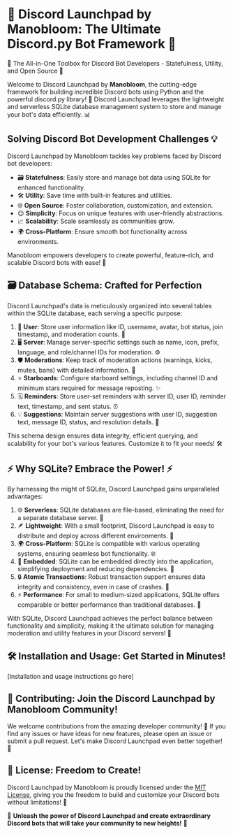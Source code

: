 # 🚀 Discord Launchpad by Manobloom: The Ultimate Discord.py Bot Framework 🌟
🌿 The All-in-One Toolbox for Discord Bot Developers - Statefulness, Utility, and Open Source 🌼

Welcome to Discord Launchpad by **Manobloom**, the cutting-edge framework for building incredible Discord bots using Python and the powerful discord.py library! 🎉 Discord Launchpad leverages the lightweight and serverless SQLite database management system to store and manage your bot's data efficiently. 📊

## Solving Discord Bot Development Challenges 💡

 Discord Launchpad by Manobloom tackles key problems faced by Discord bot developers:

- 🗃️ **Statefulness**: Easily store and manage bot data using SQLite for enhanced functionality.
- 🛠️ **Utility**: Save time with built-in features and utilities.
- 🌐 **Open Source**: Foster collaboration, customization, and extension.
- 😌 **Simplicity**: Focus on unique features with user-friendly abstractions.
- 📈 **Scalability**: Scale seamlessly as communities grow.
- 🌍 **Cross-Platform**: Ensure smooth bot functionality across environments.

Manobloom empowers developers to create powerful, feature-rich, and scalable Discord bots with ease! 🚀

## 🗃️ Database Schema: Crafted for Perfection

Discord Launchpad's data is meticulously organized into several tables within the SQLite database, each serving a specific purpose:

1. 👥 **User**: Store user information like ID, username, avatar, bot status, join timestamp, and moderation counts. 📝
2. 🖥️ **Server**: Manage server-specific settings such as name, icon, prefix, language, and role/channel IDs for moderation. ⚙️
3. 🛡️ **Moderations**: Keep track of moderation actions (warnings, kicks, mutes, bans) with detailed information. 🚨
4. ⭐ **Starboards**: Configure starboard settings, including channel ID and minimum stars required for message reposting. ✨
5. 🗓️ **Reminders**: Store user-set reminders with server ID, user ID, reminder text, timestamp, and sent status. ⏰
6. 💡 **Suggestions**: Maintain server suggestions with user ID, suggestion text, message ID, status, and resolution details. 🤔

This schema design ensures data integrity, efficient querying, and scalability for your bot's various features. Customize it to fit your needs! 🛠️

## ⚡ Why SQLite? Embrace the Power! ⚡

By harnessing the might of SQLite, Discord Launchpad gains unparalleled advantages:

1. 🌐 **Serverless**: SQLite databases are file-based, eliminating the need for a separate database server. 🙌
2. 🪶 **Lightweight**: With a small footprint, Discord Launchpad is easy to distribute and deploy across different environments. 🚀
3. 🌍 **Cross-Platform**: SQLite is compatible with various operating systems, ensuring seamless bot functionality. 🌐
4. 🔌 **Embedded**: SQLite can be embedded directly into the application, simplifying deployment and reducing dependencies. 🎯
5. 🔒 **Atomic Transactions**: Robust transaction support ensures data integrity and consistency, even in case of crashes. 💪
6. ⚡ **Performance**: For small to medium-sized applications, SQLite offers comparable or better performance than traditional databases. 🚀

With SQLite, Discord Launchpad achieves the perfect balance between functionality and simplicity, making it the ultimate solution for managing moderation and utility features in your Discord servers! 🌟

## 🛠️ Installation and Usage: Get Started in Minutes!

[Installation and usage instructions go here]

## 🤝 Contributing: Join the Discord Launchpad by Manobloom Community!

We welcome contributions from the amazing developer community! 🌟 If you find any issues or have ideas for new features, please open an issue or submit a pull request. Let's make Discord Launchpad even better together! 💪

## 📜 License: Freedom to Create!

Discord Launchpad by Manobloom is proudly licensed under the [MIT License](LICENSE), giving you the freedom to build and customize your Discord bots without limitations! 🎉

🌟 **Unleash the power of Discord Launchpad and create extraordinary Discord bots that will take your community to new heights!** 🚀
